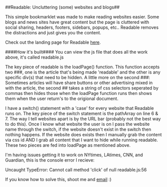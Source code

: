 ##Readable: Uncluttering (some) websites and blogs##

This simple bookmarklet was made to make reading websites easier. Some blogs and news sites have great content but the page is cluttered with social sharing, headers, footers, sidebars, popups, etc.. Readable removes the distractions and just gives you the content.


Check out the landing page for Readable [here](http://jacob.io/readable/ "landing").

####How it's built####
You can view the js file that does all the work above, it's called readable.js

The key piece of readable is the loadPage() function. This function accepts two ###, one is the article that's being made 'readable' and the other is any specific div(s) that need to be hidden.
A little more on the second ###: Sometimes articles will have share buttons or other advertising mixed in with the article, the second ## takes a string of css selectors seperated by commas then hides those when the loadPage function runs then shows them when the user return's to the origional document. 

I have a switch() statement with a 'case' for every website that Readable runs on. The key piece of the switch statement is the pathArray on line 6 & 7. The way I tell websites apart is by the URL bar (probably not the best way to do this). Once I know what website the user is on I pass the website name through the switch, if the website doesn't exist in the switch then nothing happens. If the website does exists then I manually grab the content via css id AND I grab all content that I want to hide while running readable. These two pieces are fed into loadPage as mentioned above.


I'm having issues getting it to work on NYtimes, LAtimes, CNN, and Guardian, this is the console error I recieve:

Uncaught TypeError: Cannot call method 'click' of null readable.js:56

If you know how to solve this, shoot me and [email](mailto:jacobdmulligan@gmail.com?Subject=Hello%20again "jacobdmulligan@gmail.com") :)